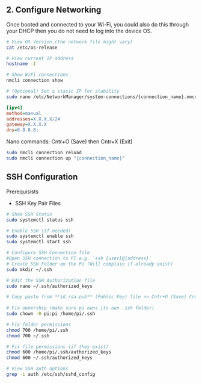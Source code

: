 


## 2. Configure Networking

Once booted and connected to your Wi-Fi, you could also do this through your DHCP then you do not need to log into the device OS.

```bash
# View OS Version (the network file might vary)
cat /etc/os-release

# View current IP address
hostname -I

# Show WiFi connections
nmcli connection show

# (Optional) Set a static IP for stability
sudo nano /etc/NetworkManager/system-connections/{connection_name}.nmconnection

```

```ini
[ipv4]
method=manual
addresses=X.X.X.X/24
gateway=X.X.X.X
dns=8.8.8.8;
```
Nano commands: Cntr+O (Save) then Cntr+X (Exit)

```bash
sudo nmcli connection reload
sudo nmcli connection up "{connection_name}"
```

## SSH Configuration

Prerequisists
- SSH Key Pair Files
  

```bash
# Show SSH Status
sudo systemctl status ssh

# Enable SSH (If needed)
sudo systemctl enable ssh
sudo systemctl start ssh

# Configure SSH Connection file
#Open SSH connection to PI e.g. `ssh {user}@{address}`
# Create SSH Folder on the Pi (Will complain if already exist)
sudo mkdir ~/.ssh

# Edit the SSH Authorization file
sudo nano ~/.ssh/authorized_keys

# Copy paste from **id_rsa.pub** (Public Key) file >> Cntr+O (Save) Cntr+X (Exit)
 
# Fix ownership (make sure pi owns its own .ssh folder)
sudo chown -R pi:pi /home/pi/.ssh

# Fix folder permissions
chmod 700 /home/pi/.ssh
chmod 700 ~/.ssh

# Fix file permissions (if they exist)
chmod 600 /home/pi/.ssh/authorized_keys
chmod 600 ~/.ssh/authorized_keys

# View SSH auth options
grep -i auth /etc/ssh/sshd_config

```
